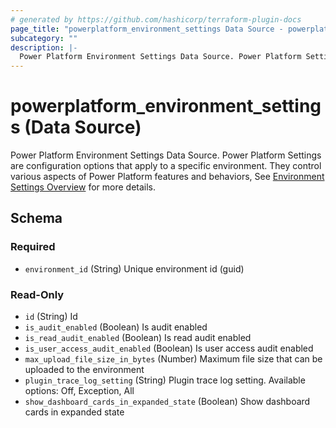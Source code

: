 ```yaml
---
# generated by https://github.com/hashicorp/terraform-plugin-docs
page_title: "powerplatform_environment_settings Data Source - powerplatform"
subcategory: ""
description: |-
  Power Platform Environment Settings Data Source. Power Platform Settings are configuration options that apply to a specific environment. They control various aspects of Power Platform features and behaviors, See Environment Settings Overview https://learn.microsoft.com/en-us/power-platform/admin/admin-settings for more details.
---
```


# powerplatform_environment_settings (Data Source)

Power Platform Environment Settings Data Source. Power Platform Settings are configuration options that apply to a specific environment. They control various aspects of Power Platform features and behaviors, See [Environment Settings Overview](https://learn.microsoft.com/en-us/power-platform/admin/admin-settings) for more details.



<!-- schema generated by tfplugindocs -->
## Schema

### Required

- `environment_id` (String) Unique environment id (guid)

### Read-Only

- `id` (String) Id
- `is_audit_enabled` (Boolean) Is audit enabled
- `is_read_audit_enabled` (Boolean) Is read audit enabled
- `is_user_access_audit_enabled` (Boolean) Is user access audit enabled
- `max_upload_file_size_in_bytes` (Number) Maximum file size that can be uploaded to the environment
- `plugin_trace_log_setting` (String) Plugin trace log setting. Available options: Off, Exception, All
- `show_dashboard_cards_in_expanded_state` (Boolean) Show dashboard cards in expanded state
